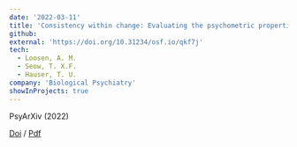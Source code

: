 ```yaml
---
date: '2022-03-11'
title: 'Consistency within change: Evaluating the psychometric properties of a widely-used predictive-inference task'
github:
external: 'https://doi.org/10.31234/osf.io/qkf7j'
tech:
  - Loosen, A. M.
  - Seow, T. X.F.
  - Hauser, T. U.
company: 'Biological Psychiatry'
showInProjects: true
---
```


 PsyArXiv (2022)

[Doi](https://doi.org/10.31234/osf.io/qkf7j) / [Pdf](/files/2022-03-11-Consistency-within-change.pdf)
